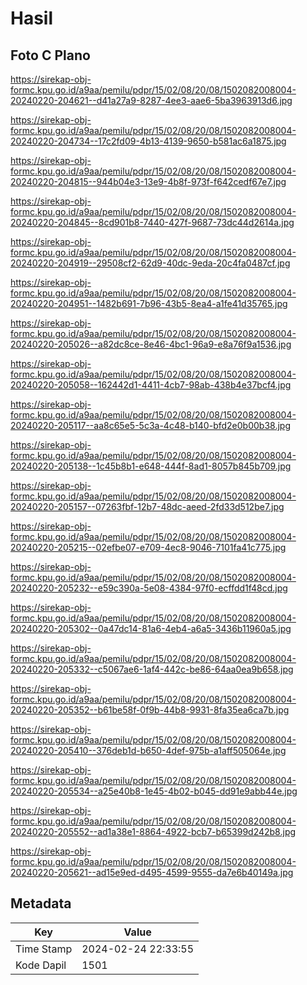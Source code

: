 # Hasil

## Foto C Plano

https://sirekap-obj-formc.kpu.go.id/a9aa/pemilu/pdpr/15/02/08/20/08/1502082008004-20240220-204621--d41a27a9-8287-4ee3-aae6-5ba3963913d6.jpg

https://sirekap-obj-formc.kpu.go.id/a9aa/pemilu/pdpr/15/02/08/20/08/1502082008004-20240220-204734--17c2fd09-4b13-4139-9650-b581ac6a1875.jpg

https://sirekap-obj-formc.kpu.go.id/a9aa/pemilu/pdpr/15/02/08/20/08/1502082008004-20240220-204815--944b04e3-13e9-4b8f-973f-f642cedf67e7.jpg

https://sirekap-obj-formc.kpu.go.id/a9aa/pemilu/pdpr/15/02/08/20/08/1502082008004-20240220-204845--8cd901b8-7440-427f-9687-73dc44d2614a.jpg

https://sirekap-obj-formc.kpu.go.id/a9aa/pemilu/pdpr/15/02/08/20/08/1502082008004-20240220-204919--29508cf2-62d9-40dc-9eda-20c4fa0487cf.jpg

https://sirekap-obj-formc.kpu.go.id/a9aa/pemilu/pdpr/15/02/08/20/08/1502082008004-20240220-204951--1482b691-7b96-43b5-8ea4-a1fe41d35765.jpg

https://sirekap-obj-formc.kpu.go.id/a9aa/pemilu/pdpr/15/02/08/20/08/1502082008004-20240220-205026--a82dc8ce-8e46-4bc1-96a9-e8a76f9a1536.jpg

https://sirekap-obj-formc.kpu.go.id/a9aa/pemilu/pdpr/15/02/08/20/08/1502082008004-20240220-205058--162442d1-4411-4cb7-98ab-438b4e37bcf4.jpg

https://sirekap-obj-formc.kpu.go.id/a9aa/pemilu/pdpr/15/02/08/20/08/1502082008004-20240220-205117--aa8c65e5-5c3a-4c48-b140-bfd2e0b00b38.jpg

https://sirekap-obj-formc.kpu.go.id/a9aa/pemilu/pdpr/15/02/08/20/08/1502082008004-20240220-205138--1c45b8b1-e648-444f-8ad1-8057b845b709.jpg

https://sirekap-obj-formc.kpu.go.id/a9aa/pemilu/pdpr/15/02/08/20/08/1502082008004-20240220-205157--07263fbf-12b7-48dc-aeed-2fd33d512be7.jpg

https://sirekap-obj-formc.kpu.go.id/a9aa/pemilu/pdpr/15/02/08/20/08/1502082008004-20240220-205215--02efbe07-e709-4ec8-9046-7101fa41c775.jpg

https://sirekap-obj-formc.kpu.go.id/a9aa/pemilu/pdpr/15/02/08/20/08/1502082008004-20240220-205232--e59c390a-5e08-4384-97f0-ecffdd1f48cd.jpg

https://sirekap-obj-formc.kpu.go.id/a9aa/pemilu/pdpr/15/02/08/20/08/1502082008004-20240220-205302--0a47dc14-81a6-4eb4-a6a5-3436b11960a5.jpg

https://sirekap-obj-formc.kpu.go.id/a9aa/pemilu/pdpr/15/02/08/20/08/1502082008004-20240220-205332--c5067ae6-1af4-442c-be86-64aa0ea9b658.jpg

https://sirekap-obj-formc.kpu.go.id/a9aa/pemilu/pdpr/15/02/08/20/08/1502082008004-20240220-205352--b61be58f-0f9b-44b8-9931-8fa35ea6ca7b.jpg

https://sirekap-obj-formc.kpu.go.id/a9aa/pemilu/pdpr/15/02/08/20/08/1502082008004-20240220-205410--376deb1d-b650-4def-975b-a1aff505064e.jpg

https://sirekap-obj-formc.kpu.go.id/a9aa/pemilu/pdpr/15/02/08/20/08/1502082008004-20240220-205534--a25e40b8-1e45-4b02-b045-dd91e9abb44e.jpg

https://sirekap-obj-formc.kpu.go.id/a9aa/pemilu/pdpr/15/02/08/20/08/1502082008004-20240220-205552--ad1a38e1-8864-4922-bcb7-b65399d242b8.jpg

https://sirekap-obj-formc.kpu.go.id/a9aa/pemilu/pdpr/15/02/08/20/08/1502082008004-20240220-205621--ad15e9ed-d495-4599-9555-da7e6b40149a.jpg


## Metadata

| Key        | Value               |
| ---------- | ------------------- |
| Time Stamp | 2024-02-24 22:33:55 |
| Kode Dapil | 1501                |



